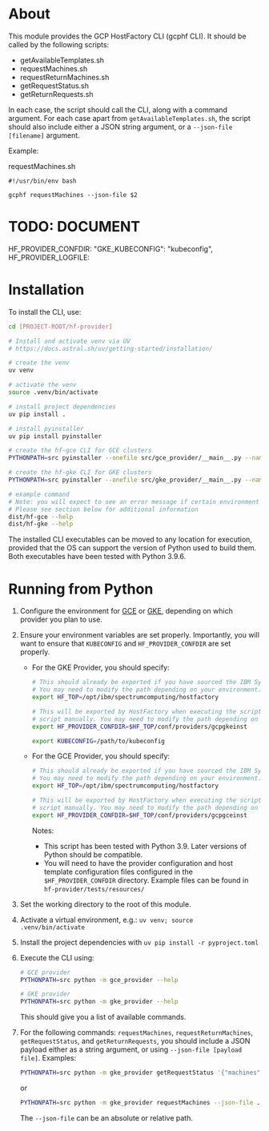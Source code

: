 # About
This module provides the GCP HostFactory CLI (gcphf CLI). It should be called by the following scripts:
- getAvailableTemplates.sh
- requestMachines.sh
- requestReturnMachines.sh
- getRequestStatus.sh
- getReturnRequests.sh

In each case, the script should call the CLI, along with a command argument. For each case apart from `getAvailableTemplates.sh`, the script should also include  either a JSON string argument, or a `--json-file [filename]` argument.

Example:

requestMachines.sh

```
#!/usr/bin/env bash

gcphf requestMachines --json-file $2
```


# TODO: DOCUMENT
HF_PROVIDER_CONFDIR:
"GKE_KUBECONFIG": "kubeconfig",
HF_PROVIDER_LOGFILE:



# Installation

To install the CLI, use:

```bash
cd [PROJECT-ROOT/hf-provider]

# Install and activate venv via UV
# https://docs.astral.sh/uv/getting-started/installation/

# create the venv
uv venv

# activate the venv
source .venv/bin/activate

# install project dependencies
uv pip install .

# install pyinstaller
uv pip install pyinstaller

# create the hf-gce CLI for GCE clusters
PYTHONPATH=src pyinstaller --onefile src/gce_provider/__main__.py --name hf-gce --paths .venv/lib/python3.9/site-packages

# create the hf-gke CLI for GKE clusters
PYTHONPATH=src pyinstaller --onefile src/gke_provider/__main__.py --name hf-gke --paths .venv/lib/python3.9/site-packages

# example command
# Note: you will expect to see an error message if certain environment variables are not exported in your environment. 
# Please see section below for additional information
dist/hf-gce --help 
dist/hf-gke --help
```

The installed CLI executables can be moved to any location for execution, provided that the OS can support the version of Python used to build them. Both executables have been tested with Python 3.9.6.



# Running from Python

1. Configure the environment for [GCE](./SYMPHONY_GCE_INSTALL.md) or [GKE](./SYMPHONY_GKE_INSTALL.md), depending on which provider you plan to use.
2. Ensure your environment variables are set properly. Importantly, you will want to ensure that `KUBECONFIG` and `HF_PROVIDER_CONFDIR` are set properly.
   - For the GKE Provider, you should specify:
     ```bash
     # This should already be exported if you have sourced the IBM Symphony environment variables.
     # You may need to modify the path depending on your environment.
     export HF_TOP=/opt/ibm/spectrumcomputing/hostfactory
     
     # This will be exported by HostFactory when executing the scripts, but you will need to export it manually to run the
     # script manually. You may need to modify the path depending on your environment.
     export HF_PROVIDER_CONFDIR=$HF_TOP/conf/providers/gcpgkeinst
     
     export KUBECONFIG=/path/to/kubeconfig
     ```
   - For the GCE Provider, you should specify:
     ```bash
     # This should already be exported if you have sourced the IBM Symphony environment variables.
     # You may need to modify the path depending on your environment.
     export HF_TOP=/opt/ibm/spectrumcomputing/hostfactory
     
     # This will be exported by HostFactory when executing the scripts, but you will need to export it manually to run the
     # script manually. You may need to modify the path depending on your environment.
     export HF_PROVIDER_CONFDIR=$HF_TOP/conf/providers/gcpgceinst
     ```

        Notes:

        - This script has been tested with Python 3.9. Later versions of Python should be compatible.
        - You will need to have the provider configuration and host template configuration files configured in the `$HF_PROVIDER_CONFDIR` directory. Example files can be found in `hf-provider/tests/resources/`

2. Set the working directory to the root of this module.

3. Activate a virtual environment, e.g.: `uv venv; source .venv/bin/activate`

4. Install the project dependencies with `uv pip install -r pyproject.toml`

5. Execute the CLI using:
   ```bash
   # GCE provider
   PYTHONPATH=src python -m gce_provider --help
   
   # GKE provider
   PYTHONPATH=src python -m gke_provider --help
   ```
   This should give you a list of available commands.

6. For the following commands: `requestMachines`, `requestReturnMachines`, `getRequestStatus`, and `getReturnRequests`, you should include a JSON payload either as a string argument, or using `--json-file [payload file]`. Examples:
       
   ```bash
   PYTHONPATH=src python -m gke_provider getRequestStatus '{"machines": {"name": "foo"}}'
   ```

     or

     ```bash
     PYTHONPATH=src python -m gke_provider requestMachines --json-file ./test/resources/request-machines/request-machines-001.json
     ```

     The `--json-file` can be an absolute or relative path.



